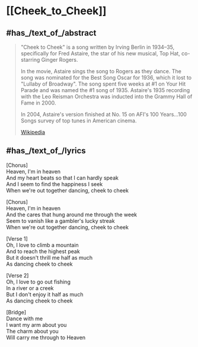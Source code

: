 
# [[Cheek_to_Cheek]] 

## #has_/text_of_/abstract 

> "Cheek to Cheek" is a song written by Irving Berlin in 1934–35, 
> specifically for Fred Astaire, the star of his new musical, Top Hat, co-starring Ginger Rogers. 
> 
> In the movie, Astaire sings the song to Rogers as they dance. 
> The song was nominated for the Best Song Oscar for 1936, which it lost to "Lullaby of Broadway". 
> The song spent five weeks at #1 on Your Hit Parade and was named the #1 song of 1935. 
> Astaire's 1935 recording with the Leo Reisman Orchestra 
> was inducted into the Grammy Hall of Fame in 2000. 
> 
> In 2004, Astaire's version finished at No. 15 on AFI's 100 Years...100 Songs 
> survey of top tunes in American cinema.
>
> [Wikipedia](https://en.wikipedia.org/wiki/Cheek%20to%20Cheek) 

## #has_/text_of_/lyrics 

[Chorus]  
Heaven, I'm in heaven  
And my heart beats so that I can hardly speak  
And I seem to find the happiness I seek  
When we're out together dancing, cheek to cheek  
  
[Chorus]  
Heaven, I'm in heaven  
And the cares that hung around me through the week  
Seem to vanish like a gambler's lucky streak  
When we're out together dancing, cheek to cheek  
  
[Verse 1]  
Oh, I love to climb a mountain  
And to reach the highest peak  
But it doesn't thrill me half as much  
As dancing cheek to cheek  
  
[Verse 2]  
Oh, I love to go out fishing  
In a river or a creek  
But I don't enjoy it half as much  
As dancing cheek to cheek  
  
[Bridge]  
Dance with me  
I want my arm about you  
The charm about you  
Will carry me through to Heaven  


